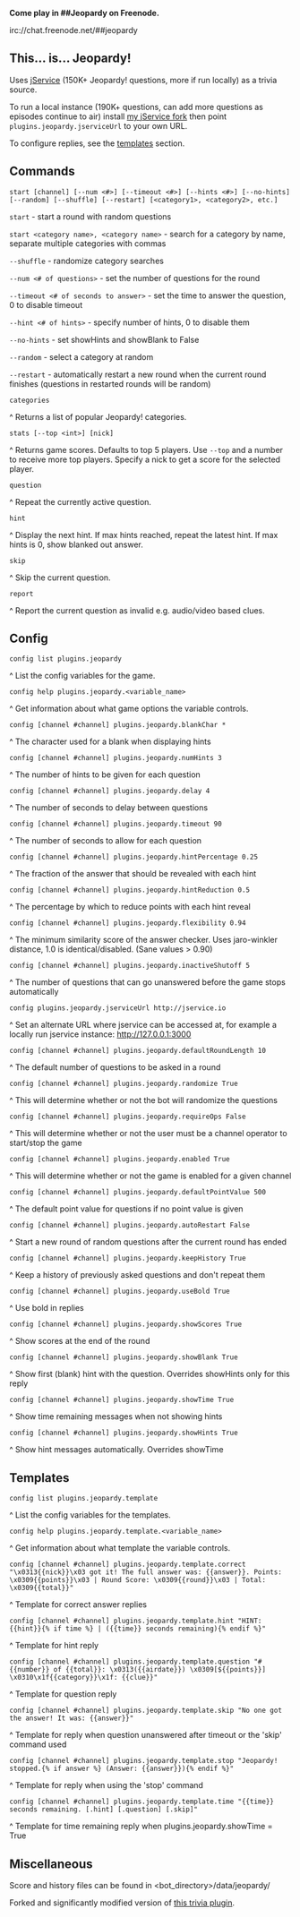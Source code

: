 **Come play in ##Jeopardy on Freenode.**

irc://chat.freenode.net/##jeopardy


## This... is... Jeopardy!

Uses [jService](http://jservice.io) (150K+ Jeopardy! questions, more if run locally) as a trivia source.

To run a local instance (190K+ questions, can add more questions as episodes continue to air) install [my jService fork](https://github.com/oddluck/jService) then point `plugins.jeopardy.jserviceUrl` to your own URL.

To configure replies, see the [templates](#templates) section.


## Commands

```
start [channel] [--num <#>] [--timeout <#>] [--hints <#>] [--no-hints] [--random] [--shuffle] [--restart] [<category1>, <category2>, etc.]
```
`start` - start a round with random questions

`start <category name>, <category name>` - search for a category by name, separate multiple categories with commas

`--shuffle` - randomize category searches

`--num <# of questions>` - set the number of questions for the round

`--timeout <# of seconds to answer>` - set the time to answer the question, 0 to disable timeout

`--hint <# of hints>` - specify number of hints, 0 to disable them

`--no-hints` - set showHints and showBlank to False

`--random` - select a category at random

`--restart` - automatically restart a new round when the current round finishes (questions in restarted rounds will be random)

```
categories
```
^ Returns a list of popular Jeopardy! categories.

```
stats [--top <int>] [nick]
```
^ Returns game scores. Defaults to top 5 players. Use `--top` and a number to receive more top players. Specify a nick to get a score for the selected player.

```
question
```
^ Repeat the currently active question.

```
hint
```
^ Display the next hint. If max hints reached, repeat the latest hint. If max hints is 0, show blanked out answer.

```
skip
```
^ Skip the current question.

```
report
```
^ Report the current question as invalid e.g. audio/video based clues.


## Config

```
config list plugins.jeopardy
```
^ List the config variables for the game.

```
config help plugins.jeopardy.<variable_name>
```
^ Get information about what game options the variable controls.

```
config [channel #channel] plugins.jeopardy.blankChar *
```
^ The character used for a blank when displaying hints

```
config [channel #channel] plugins.jeopardy.numHints 3
```
^ The number of hints to be given for each question

```
config [channel #channel] plugins.jeopardy.delay 4
```
^ The number of seconds to delay between questions

```
config [channel #channel] plugins.jeopardy.timeout 90
```
^ The number of seconds to allow for each question

```
config [channel #channel] plugins.jeopardy.hintPercentage 0.25
```
^ The fraction of the answer that should be revealed with each hint

```
config [channel #channel] plugins.jeopardy.hintReduction 0.5
```
^ The percentage by which to reduce points with each hint reveal

```
config [channel #channel] plugins.jeopardy.flexibility 0.94
```
^ The minimum similarity score of the answer checker. Uses jaro-winkler distance, 1.0 is identical/disabled. (Sane values > 0.90)

```
config [channel #channel] plugins.jeopardy.inactiveShutoff 5
```
^ The number of questions that can go unanswered before the game stops automatically

```
config plugins.jeopardy.jserviceUrl http://jservice.io
```
^ Set an alternate URL where jservice can be accessed at, for example a locally run jservice instance: http://127.0.0.1:3000

```
config [channel #channel] plugins.jeopardy.defaultRoundLength 10
```
^ The default number of questions to be asked in a round

```
config [channel #channel] plugins.jeopardy.randomize True
```
^ This will determine whether or not the bot will randomize the questions

```
config [channel #channel] plugins.jeopardy.requireOps False
```
^ This will determine whether or not the user must be a channel operator to start/stop the game

```
config [channel #channel] plugins.jeopardy.enabled True
```
^ This will determine whether or not the game is enabled for a given channel

```
config [channel #channel] plugins.jeopardy.defaultPointValue 500
```
^ The default point value for questions if no point value is given

```
config [channel #channel] plugins.jeopardy.autoRestart False
```
^ Start a new round of random questions after the current round has ended

```
config [channel #channel] plugins.jeopardy.keepHistory True
```
^ Keep a history of previously asked questions and don't repeat them

```
config [channel #channel] plugins.jeopardy.useBold True
```
^ Use bold in replies

```
config [channel #channel] plugins.jeopardy.showScores True
```
^ Show scores at the end of the round

```
config [channel #channel] plugins.jeopardy.showBlank True
```
^ Show first (blank) hint with the question. Overrides showHints only for this reply

```
config [channel #channel] plugins.jeopardy.showTime True
```
^ Show time remaining messages when not showing hints

```
config [channel #channel] plugins.jeopardy.showHints True
```
^ Show hint messages automatically. Overrides showTime


## Templates

```
config list plugins.jeopardy.template
```
^ List the config variables for the templates.

```
config help plugins.jeopardy.template.<variable_name>
```
^ Get information about what template the variable controls.

```
config [channel #channel] plugins.jeopardy.template.correct "\x0313{{nick}}\x03 got it! The full answer was: {{answer}}. Points: \x0309{{points}}\x03 | Round Score: \x0309{{round}}\x03 | Total: \x0309{{total}}"
```
^ Template for correct answer replies

```
config [channel #channel] plugins.jeopardy.template.hint "HINT: {{hint}}{% if time %} | ({{time}} seconds remaining){% endif %}"
```
^ Template for hint reply

```
config [channel #channel] plugins.jeopardy.template.question "#{{number}} of {{total}}: \x0313({{airdate}}) \x0309[${{points}}] \x0310\x1f{{category}}\x1f: {{clue}}"
```
^ Template for question reply

```
config [channel #channel] plugins.jeopardy.template.skip "No one got the answer! It was: {{answer}}"
```
^ Template for reply when question unanswered after timeout or the 'skip' command used

```
config [channel #channel] plugins.jeopardy.template.stop "Jeopardy! stopped.{% if answer %} (Answer: {{answer}}){% endif %}"
```
^ Template for reply when using the 'stop' command

```
config [channel #channel] plugins.jeopardy.template.time "{{time}} seconds remaining. [.hint] [.question] [.skip]"
```
^ Template for time remaining reply when plugins.jeopardy.showTime = True



## Miscellaneous

Score and history files can be found in <bot_directory>/data/jeopardy/

Forked and significantly modified version of [this trivia plugin](https://github.com/ProgVal/Supybot-plugins/tree/master/Trivia).
